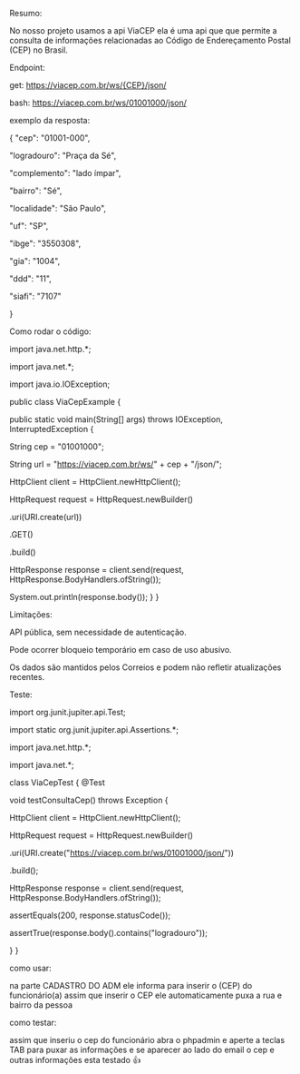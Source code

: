 Resumo:


No nosso projeto usamos a api ViaCEP ela é uma  api que que permite a consulta de informações relacionadas ao Código de Endereçamento Postal (CEP) no Brasil.

Endpoint:


get:
https://viacep.com.br/ws/{CEP}/json/

bash:
https://viacep.com.br/ws/01001000/json/

exemplo da resposta:


{
  "cep": "01001-000",
  
  "logradouro": "Praça da Sé",
  
  "complemento": "lado ímpar",
  
  "bairro": "Sé",
  
  "localidade": "São Paulo",
  
  "uf": "SP",
  
  "ibge": "3550308",
  
  "gia": "1004",
  
  "ddd": "11",
  
  "siafi": "7107"
  
}


Como rodar o código:


import java.net.http.*;

import java.net.*;

import java.io.IOException;

public class ViaCepExample {

  public static void main(String[] args) throws IOException, InterruptedException {
  
  String cep = "01001000";
  
  String url = "https://viacep.com.br/ws/" + cep + "/json/";
  
  HttpClient client = HttpClient.newHttpClient();
     
   HttpRequest request = HttpRequest.newBuilder()
   
  .uri(URI.create(url))
                
  .GET()
                
  .build()
                
HttpResponse<String> response = client.send(request, HttpResponse.BodyHandlers.ofString());

System.out.println(response.body());
    }
}

Limitações:


API pública, sem necessidade de autenticação.

Pode ocorrer bloqueio temporário em caso de uso abusivo.

Os dados são mantidos pelos Correios e podem não refletir atualizações recentes.

Teste:


import org.junit.jupiter.api.Test;

import static org.junit.jupiter.api.Assertions.*;

import java.net.http.*;

import java.net.*;

class ViaCepTest {
    @Test
    
  void testConsultaCep() throws Exception {
  
  HttpClient client = HttpClient.newHttpClient();
  
  HttpRequest request = HttpRequest.newBuilder()
  
  .uri(URI.create("https://viacep.com.br/ws/01001000/json/"))
  
  .build();
  
  HttpResponse<String> response = client.send(request, HttpResponse.BodyHandlers.ofString());
  
  assertEquals(200, response.statusCode());
  
  assertTrue(response.body().contains("logradouro"));
  
  }
}


como usar:


na parte CADASTRO DO ADM ele informa para inserir o (CEP) do funcionário(a) assim que inserir o CEP ele automaticamente puxa a rua e bairro da pessoa

como testar:


assim que inseriu o cep do funcionário abra o phpadmin e aperte a teclas TAB para puxar as informações e se aparecer ao lado do email o cep e outras informações esta testado 👍
